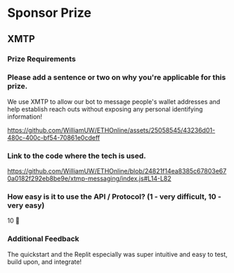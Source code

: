 # Sponsor Prize

## XMTP

### Prize Requirements

### Please add a sentence or two on why you're applicable for this prize.

We use XMTP to allow our bot to message people's wallet addresses and help establish reach outs without exposing any personal identifying information!

https://github.com/WilliamUW/ETHOnline/assets/25058545/43236d01-480c-400c-bf54-70861e0cdeff

### Link to the code where the tech is used.

https://github.com/WilliamUW/ETHOnline/blob/24821f14ea8385c67803e670a0182f292eb8be9e/xtmp-messaging/index.js#L14-L82

### How easy is it to use the API / Protocol? (1 - very difficult, 10 - very easy)

10 🌟

### Additional Feedback

The quickstart and the Replit especially was super intuitive and easy to test, build upon, and integrate!
